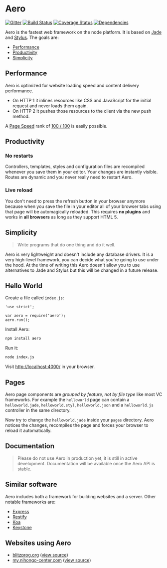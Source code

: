 # Aero

[![Gitter](https://badges.gitter.im/Join%20Chat.svg)](https://gitter.im/blitzprog/aero)
[![Build Status](https://travis-ci.org/blitzprog/aero.svg?branch=master)](https://travis-ci.org/blitzprog/aero)
[![Coverage Status](https://coveralls.io/repos/blitzprog/aero/badge.svg)](https://coveralls.io/r/blitzprog/aero)
[![Dependencies](https://david-dm.org/blitzprog/aero.svg)](https://david-dm.org/blitzprog/aero)

Aero is the fastest web framework on the node platform. It is based on [Jade](http://jade-lang.com/) and [Stylus](https://learnboost.github.io/stylus/). The goals are:

* [Performance](#performance)
* [Productivity](#productivity)
* [Simplicity](#simplicity)

## Performance

Aero is optimized for website loading speed and content delivery performance.

* On HTTP 1 it inlines resources like CSS and JavaScript for the initial request and never loads them again.
* On HTTP 2 it pushes those resources to the client via the new push method.

A [Page Speed](https://developers.google.com/speed/pagespeed/insights/) rank of [100 / 100](https://developers.google.com/speed/pagespeed/insights/?url=blitzprog.org) is easily possible.

## Productivity

### No restarts
Controllers, templates, styles and configuration files are recompiled whenever you save them in your editor. Your changes are instantly visible. Routes are dynamic and you never really need to restart Aero.

### Live reload
You don't need to press the refresh button in your browser anymore because when you save the file in your editor all of your browser tabs using that page will be automagically reloaded. This requires **no plugins** and works in **all browsers** as long as they support HTML 5.

## Simplicity

> Write programs that do one thing and do it well.

Aero is very lightweight and doesn't include any database drivers.
It is a very high-level framework, you can decide what you're going to use under the hood. At the time of writing this Aero doesn't allow you to use alternatives to Jade and Stylus but this will be changed in a future release.

## Hello World

Create a file called `index.js`:

```node
'use strict';

var aero = require('aero');
aero.run();
```

Install Aero:

```bash
npm install aero
```

Run it:

```bash
node index.js
```

Visit [http://localhost:4000/](http://localhost:4000/) in your browser.

## Pages

Aero page components are *grouped by feature, not by file type* like most VC frameworks. For example the `helloworld` page can contain a `helloworld.jade`, `helloworld.styl`, `helloworld.json` and a `helloworld.js` controller in the same directory.

Now try to change the `helloworld.jade` inside your `pages` directory. Aero notices the changes, recompiles the page and forces your browser to reload it automatically.

## Documentation

> Please do not use Aero in production yet, it is still in active development.
> Documentation will be available once the Aero API is stable.

## Similar software

Aero includes both a framework for building websites and a server. Other notable frameworks are:

* [Express](http://expressjs.com/)
* [Restify](http://mcavage.me/node-restify/)
* [Koa](http://koajs.com/)
* [Keystone](http://keystonejs.com/)

## Websites using Aero

* [blitzprog.org](http://blitzprog.org/) ([view source](https://github.com/blitzprog/blitzprog.org))
* [my.nihongo-center.com](http://my.nihongo-center.com/) ([view source](https://github.com/blitzprog/nihongo-center.com))